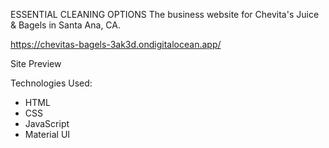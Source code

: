 ESSENTIAL CLEANING OPTIONS
The business website for Chevita's Juice & Bagels in Santa Ana, CA.

https://chevitas-bagels-3ak3d.ondigitalocean.app/

Site Preview



Technologies Used:

- HTML
- CSS
- JavaScript
- Material UI
